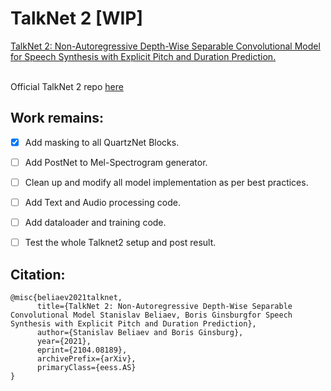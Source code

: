 # TalkNet 2 [WIP]
[TalkNet 2: Non-Autoregressive Depth-Wise Separable Convolutional Model for Speech Synthesis with Explicit Pitch and Duration Prediction.](https://arxiv.org/abs/2104.08189)

<br />Official TalkNet 2 repo [here](https://github.com/NVIDIA/NeMo/blob/main/nemo/collections/tts/models/talknet.py)

## Work remains:
- [x] Add masking to all QuartzNet Blocks.
- [ ] Add PostNet to Mel-Spectrogram generator.
- [ ] Clean up and modify all model implementation as per best practices.
- [ ] Add Text and Audio processing code.
- [ ] Add dataloader and training code.
- [ ] Test the whole Talknet2 setup and post result.


## Citation:
```
@misc{beliaev2021talknet,
      title={TalkNet 2: Non-Autoregressive Depth-Wise Separable Convolutional Model Stanislav Beliaev, Boris Ginsburgfor Speech Synthesis with Explicit Pitch and Duration Prediction}, 
      author={Stanislav Beliaev and Boris Ginsburg},
      year={2021},
      eprint={2104.08189},
      archivePrefix={arXiv},
      primaryClass={eess.AS}
}
```
